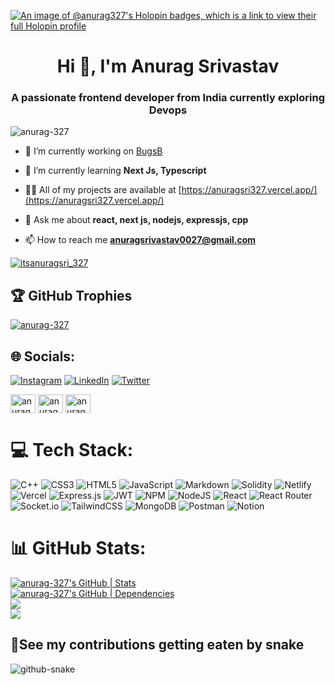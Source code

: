 [![An image of @anurag327's Holopin badges, which is a link to view their full Holopin profile](https://holopin.me/anurag327)](https://holopin.io/@anurag327)

<h1 align="center">Hi 👋, I'm Anurag Srivastav</h1>
<h3 align="center">A passionate frontend developer from India currently exploring Devops</h3>

<p align="left"> <img src="https://komarev.com/ghpvc/?username=anurag-327&label=Profile%20views&color=0e75b6&style=flat" alt="anurag-327" /> </p>

- 🔭 I’m currently working on [BugsB](https://github.com/anurag-327/Codemon)

- 🌱 I’m currently learning **Next Js, Typescript**

- 👨‍💻 All of my projects are available at [https://anuragsri327.vercel.app/](https://anuragsri327.vercel.app/)

- 💬 Ask me about **react, next js, nodejs, expressjs, cpp**

- 📫 How to reach me **anuragsrivastav0027@gmail.com**

<p align="left"> <a href="https://twitter.com/itsAnurag_sri" target="blank"><img src="https://img.shields.io/twitter/follow/itsanuragsri_327?logo=twitter&style=for-the-badge" alt="itsanuragsri_327" /></a> </p>


<!-- <p><img align="left" src="https://github-readme-stats.vercel.app/api/top-langs?username=anurag-327&show_icons=true&locale=en&layout=compact" alt="anurag-327" /></p>

<p>&nbsp;<img align="center" src="https://github-readme-stats.vercel.app/api?username=anurag-327&show_icons=true&locale=en" alt="anurag-327" /></p>

<p><img align="center" src="https://github-readme-streak-stats.herokuapp.com/?user=anurag-327&" alt="anurag-327" /></p> -->



## 🏆 GitHub Trophies
<p align="left"> <a href="https://github.com/ryo-ma/github-profile-trophy"><img src="https://github-profile-trophy.vercel.app/?username=anurag-327" alt="anurag-327" /></a></p>


## 🌐 Socials:
 [![Instagram](https://img.shields.io/badge/Instagram-%23E4405F.svg?logo=Instagram&logoColor=white)](https://instagram.com/anurag.srivastav88) [![LinkedIn](https://img.shields.io/badge/LinkedIn-%230077B5.svg?logo=linkedin&logoColor=white)](https://linkedin.com/in/anuragsr327) [![Twitter](https://img.shields.io/badge/Twitter-%231DA1F2.svg?logo=Twitter&logoColor=white)](https://twitter.com/itsAnurag_sri) 
<p align="left">
<a href="https://www.codechef.com/users/anurag_cp273" target="blank"><img align="center" src="https://cdn.jsdelivr.net/npm/simple-icons@3.1.0/icons/codechef.svg" alt="anurag_cp273" height="30" width="40" /></a>
<a href="https://www.leetcode.com/anurag_sr" target="blank"><img align="center" src="https://raw.githubusercontent.com/rahuldkjain/github-profile-readme-generator/master/src/images/icons/Social/leet-code.svg" alt="anurag_sr" height="30" width="40" /></a>
<a href="https://auth.geeksforgeeks.org/user/anuragsrivastav0027" target="blank"><img align="center" src="https://raw.githubusercontent.com/rahuldkjain/github-profile-readme-generator/master/src/images/icons/Social/geeks-for-geeks.svg" alt="anuragsrivastav0027" height="30" width="40" /></a>
</p>

# 💻 Tech Stack:
![C++](https://img.shields.io/badge/c++-%2300599C.svg?style=for-the-badge&logo=c%2B%2B&logoColor=white) ![CSS3](https://img.shields.io/badge/css3-%231572B6.svg?style=for-the-badge&logo=css3&logoColor=white) ![HTML5](https://img.shields.io/badge/html5-%23E34F26.svg?style=for-the-badge&logo=html5&logoColor=white) ![JavaScript](https://img.shields.io/badge/javascript-%23323330.svg?style=for-the-badge&logo=javascript&logoColor=%23F7DF1E) ![Markdown](https://img.shields.io/badge/markdown-%23000000.svg?style=for-the-badge&logo=markdown&logoColor=white) ![Solidity](https://img.shields.io/badge/Solidity-%23363636.svg?style=for-the-badge&logo=solidity&logoColor=white) ![Netlify](https://img.shields.io/badge/netlify-%23000000.svg?style=for-the-badge&logo=netlify&logoColor=#00C7B7) ![Vercel](https://img.shields.io/badge/vercel-%23000000.svg?style=for-the-badge&logo=vercel&logoColor=white) ![Express.js](https://img.shields.io/badge/express.js-%23404d59.svg?style=for-the-badge&logo=express&logoColor=%2361DAFB) ![JWT](https://img.shields.io/badge/JWT-black?style=for-the-badge&logo=JSON%20web%20tokens) ![NPM](https://img.shields.io/badge/NPM-%23000000.svg?style=for-the-badge&logo=npm&logoColor=white) ![NodeJS](https://img.shields.io/badge/node.js-6DA55F?style=for-the-badge&logo=node.js&logoColor=white) ![React](https://img.shields.io/badge/react-%2320232a.svg?style=for-the-badge&logo=react&logoColor=%2361DAFB) ![React Router](https://img.shields.io/badge/React_Router-CA4245?style=for-the-badge&logo=react-router&logoColor=white) ![Socket.io](https://img.shields.io/badge/Socket.io-black?style=for-the-badge&logo=socket.io&badgeColor=010101) ![TailwindCSS](https://img.shields.io/badge/tailwindcss-%2338B2AC.svg?style=for-the-badge&logo=tailwind-css&logoColor=white) ![MongoDB](https://img.shields.io/badge/MongoDB-%234ea94b.svg?style=for-the-badge&logo=mongodb&logoColor=white) ![Postman](https://img.shields.io/badge/Postman-FF6C37?style=for-the-badge&logo=postman&logoColor=white) ![Notion](https://img.shields.io/badge/Notion-%23000000.svg?style=for-the-badge&logo=notion&logoColor=white)
# 📊 GitHub Stats:
[![anurag-327's GitHub | Stats](https://stats.quine.sh/anurag-327/github?theme=dark)](https://quine.sh?utm_source=widgets&utm_campaign=anurag-327)<br/>
[![anurag-327's GitHub | Dependencies](https://stats.quine.sh/anurag-327/dependencies?theme=dark)](https://quine.sh?utm_source=widgets&utm_campaign=anurag-327)<br/>
![](https://github-readme-streak-stats.herokuapp.com/?user=anurag-327&theme=dark&hide_border=false)<br/>
![](https://github-readme-stats.vercel.app/api/top-langs/?username=anurag-327&theme=dark&hide_border=false&include_all_commits=true&count_private=true&layout=compact)


## 🐍See my contributions getting eaten by snake
<picture>
  <source media="(prefers-color-scheme: dark)" srcset="https://user-images.githubusercontent.com/98267696/227596689-a7dd4d49-7ff4-4003-990c-26a39af153e1.svg" />
  <source media="(prefers-color-scheme: light)" srcset="https://user-images.githubusercontent.com/98267696/227596364-a77212cb-a077-4a41-9a3e-5900fb86c255.svg" />
  <img alt="github-snake" src="https://github.com/anurag-327/anurag-327/assets/98267696/47638935-4f34-47e3-9159-e8557bf7c1d3" />
</picture>
